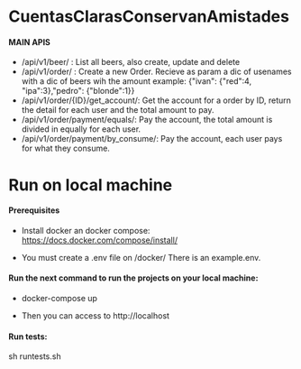 # CuentasClarasConservanAmistades

#### MAIN APIS
* /api/v1/beer/ : List all beers, also create, update and delete
* /api/v1/order/ : Create a new Order. Recieve as param a dic of usenames with a dic of beers wih the amount example: {"ivan": {"red":4, "ipa":3},"pedro": {"blonde":1}}
* /api/v1/order/{ID}/get_account/: Get the account for a order by ID, return the detail for each user and the total amount to pay.
* /api/v1/order/payment/equals/: Pay the account, the total amount is divided in equally for each user.
* /api/v1/order/payment/by_consume/: Pay the account, each user pays for what they consume.

# Run on local machine
#### Prerequisites
* Install docker an docker compose: https://docs.docker.com/compose/install/ 

* You must create a .env file on /docker/ There is an example.env.

#### Run the next command to run the projects on your local machine:

* docker-compose up

* Then you can access to http://localhost

#### Run tests:
sh runtests.sh
